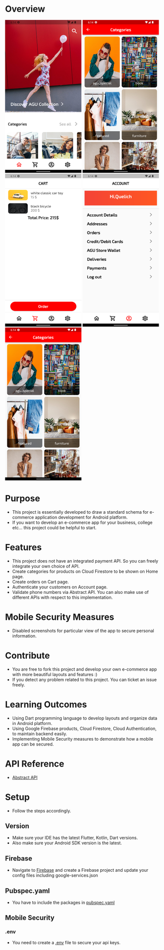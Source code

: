 # Overview

<img src="https://raw.githubusercontent.com/Quelich/overview-agu-store/main/img/Screenshot_1644333250.png?token=GHSAT0AAAAAABQ7CPEMXQV5TFZMU5I74FV6YQL7M7Q" alt="drawing"  height="500" width="250"/>
<img src="https://github.com/Quelich/overview-agu-store/blob/main/img/Screenshot_1644333264.png?raw=true" alt="drawing"  height="500" width="250"/>
<img src="https://github.com/Quelich/overview-agu-store/blob/main/img/Screenshot_1644333277.png?raw=true" alt="drawing"  height="500" width="250"/>
<img src="https://github.com/Quelich/overview-agu-store/blob/main/img/Screenshot_1644333282.png?raw=true" alt="drawing"  height="500" width="250"/>
<img src="https://github.com/Quelich/overview-agu-store/blob/main/img/Screenshot_1644333264.png?raw=true" alt="drawing"  height="500" width="250"/>





# Purpose
- This project is essentially developed to draw a standard schema for e-commerce application development for Android platform.
- If you want to develop an e-commerce app for your business, college etc... this project could be helpful to start.


# Features
- This project does not have an integrated payment API. So you can freely integrate your own choice of API.
- Create categories for products on Cloud Firestore to be shown on Home page.
- Create orders on Cart page.
- Authenticate your customers on Account page.
- Validate phone numbers via Abstract API. You can also make use of different APIs with respect to this implementation.
# Mobile Security Measures
- Disabled screenshots for particular view of the app to secure personal information.
# Contribute
- You are free to fork this project and develop your own e-commerce app with more beautiful layouts and features :)
- If you detect any problem related to this project. You can ticket an issue freely.
# Learning Outcomes
- Using Dart programming language to develop layouts and organize data in Android platform.
- Using Google Firebase products, Cloud Firestore, Cloud Authentication, to maintain backend easily.
- Implementing Mobile Security measures to demonstrate how a mobile app can be secured.

# API Reference
- [Abstract API](https://www.abstractapi.com/)
# Setup
- Follow the steps accordingly.
## Version
- Make sure your IDE has the latest Flutter, Kotlin, Dart versions.
- Also make sure your Android SDK version is the latest.
## Firebase
- Navigate to [Firebase](https://firebase.google.com/) and create a Firebase project and update your config files including google-services.json
## Pubspec.yaml
- You have to include the packages in [pubspec.yaml](https://github.com/Quelich/overview-agu-store/blob/main/pubspec.yaml)
## Mobile Security
### .env
- You need to create a [.env](https://raw.githubusercontent.com/Quelich/overview-agu-store/main/img/env-file.png?token=GHSAT0AAAAAABQ7CPEMP5NFFXA53BVZBRBCYQSDZMA) file to secure your api keys.
